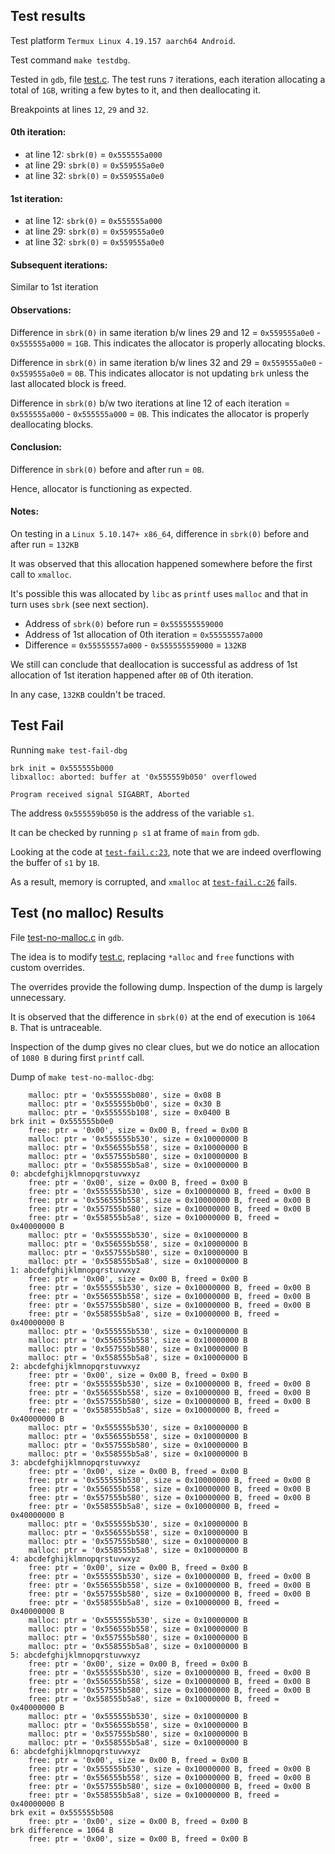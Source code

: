 ## Test results
Test platform `Termux Linux 4.19.157 aarch64 Android`.

Test command `make testdbg`.

Tested in `gdb`, file [test.c](test.c).
The test runs `7` iterations, each iteration allocating a total of `1GB`, writing a few bytes to it, and then deallocating it.

Breakpoints at lines `12`, `29` and `32`.

#### 0th iteration:
 - at line 12: `sbrk(0)` = `0x555555a000`
 - at line 29: `sbrk(0)` = `0x559555a0e0`
 - at line 32: `sbrk(0)` = `0x559555a0e0`

#### 1st iteration:
 - at line 12: `sbrk(0)` = `0x555555a000`
 - at line 29: `sbrk(0)` = `0x559555a0e0`
 - at line 32: `sbrk(0)` = `0x559555a0e0`

#### Subsequent iterations:
Similar to 1st iteration

#### Observations:

Difference in `sbrk(0)` in same iteration b/w lines 29 and 12 = `0x559555a0e0` - `0x555555a000` = `1GB`.
This indicates the allocator is properly allocating blocks.

Difference in `sbrk(0)` in same iteration b/w lines 32 and 29 = `0x559555a0e0` - `0x559555a0e0` = `0B`.
This indicates allocator is not updating `brk` unless the last allocated block is freed.

Difference in `sbrk(0)` b/w two iterations at line 12 of each iteration = `0x555555a000` - `0x555555a000` = `0B`.
This indicates the allocator is properly deallocating blocks.

#### Conclusion:
Difference in `sbrk(0)` before and after run = `0B`.

Hence, allocator is functioning as expected.

#### Notes:
On testing in a `Linux 5.10.147+ x86_64`, difference in `sbrk(0)` before and after run = `132KB`

It was observed that this allocation happened somewhere before the first call to `xmalloc`.

It's possible this was allocated by `libc` as `printf` uses `malloc` and that in turn uses `sbrk` (see next section).

- Address of `sbrk(0)` before run = `0x555555559000`
- Address of 1st allocation of 0th iteration = `0x55555557a000`
- Difference = `0x55555557a000` - `0x555555559000` = `132KB`

We still can conclude that deallocation is successful as address of 1st allocation of 1st iteration happened after `0B` of 0th iteration.

In any case, `132KB` couldn't be traced.

## Test Fail
Running `make test-fail-dbg`
```
brk init = 0x555555b000
libxalloc: aborted: buffer at '0x555559b050' overflowed

Program received signal SIGABRT, Aborted
```

The address `0x555559b050` is the address of the variable `s1`.

It can be checked by running `p s1` at frame of `main` from `gdb`.

Looking at the code at [`test-fail.c:23`](test-fail.c#L23), note that we are indeed overflowing the buffer of `s1` by `1B`.

As a result, memory is corrupted, and `xmalloc` at [`test-fail.c:26`](test-fail.c#L26) fails.

## Test (no malloc) Results
File [test-no-malloc.c](test-no-malloc.c) in `gdb`.

The idea is to modify [test.c](test.c), replacing `*alloc` and `free` functions with custom overrides.

The overrides provide the following dump.
Inspection of the dump is largely unnecessary.

It is observed that the difference in `sbrk(0)` at the end of execution is `1064 B`.
That is untraceable.

Inspection of the dump gives no clear clues, but we do notice an allocation of `1080 B` during first `printf` call.

Dump of `make test-no-malloc-dbg`:
```
    malloc: ptr = '0x555555b080', size = 0x08 B
    malloc: ptr = '0x555555b0b0', size = 0x30 B
    malloc: ptr = '0x555555b108', size = 0x0400 B
brk init = 0x555555b0e0
    free: ptr = '0x00', size = 0x00 B, freed = 0x00 B
    malloc: ptr = '0x555555b530', size = 0x10000000 B
    malloc: ptr = '0x556555b558', size = 0x10000000 B
    malloc: ptr = '0x557555b580', size = 0x10000000 B
    malloc: ptr = '0x558555b5a8', size = 0x10000000 B
0: abcdefghijklmnopqrstuvwxyz
    free: ptr = '0x00', size = 0x00 B, freed = 0x00 B
    free: ptr = '0x555555b530', size = 0x10000000 B, freed = 0x00 B
    free: ptr = '0x556555b558', size = 0x10000000 B, freed = 0x00 B
    free: ptr = '0x557555b580', size = 0x10000000 B, freed = 0x00 B
    free: ptr = '0x558555b5a8', size = 0x10000000 B, freed = 0x40000000 B
    malloc: ptr = '0x555555b530', size = 0x10000000 B
    malloc: ptr = '0x556555b558', size = 0x10000000 B
    malloc: ptr = '0x557555b580', size = 0x10000000 B
    malloc: ptr = '0x558555b5a8', size = 0x10000000 B
1: abcdefghijklmnopqrstuvwxyz
    free: ptr = '0x00', size = 0x00 B, freed = 0x00 B
    free: ptr = '0x555555b530', size = 0x10000000 B, freed = 0x00 B
    free: ptr = '0x556555b558', size = 0x10000000 B, freed = 0x00 B
    free: ptr = '0x557555b580', size = 0x10000000 B, freed = 0x00 B
    free: ptr = '0x558555b5a8', size = 0x10000000 B, freed = 0x40000000 B
    malloc: ptr = '0x555555b530', size = 0x10000000 B
    malloc: ptr = '0x556555b558', size = 0x10000000 B
    malloc: ptr = '0x557555b580', size = 0x10000000 B
    malloc: ptr = '0x558555b5a8', size = 0x10000000 B
2: abcdefghijklmnopqrstuvwxyz
    free: ptr = '0x00', size = 0x00 B, freed = 0x00 B
    free: ptr = '0x555555b530', size = 0x10000000 B, freed = 0x00 B
    free: ptr = '0x556555b558', size = 0x10000000 B, freed = 0x00 B
    free: ptr = '0x557555b580', size = 0x10000000 B, freed = 0x00 B
    free: ptr = '0x558555b5a8', size = 0x10000000 B, freed = 0x40000000 B
    malloc: ptr = '0x555555b530', size = 0x10000000 B
    malloc: ptr = '0x556555b558', size = 0x10000000 B
    malloc: ptr = '0x557555b580', size = 0x10000000 B
    malloc: ptr = '0x558555b5a8', size = 0x10000000 B
3: abcdefghijklmnopqrstuvwxyz
    free: ptr = '0x00', size = 0x00 B, freed = 0x00 B
    free: ptr = '0x555555b530', size = 0x10000000 B, freed = 0x00 B
    free: ptr = '0x556555b558', size = 0x10000000 B, freed = 0x00 B
    free: ptr = '0x557555b580', size = 0x10000000 B, freed = 0x00 B
    free: ptr = '0x558555b5a8', size = 0x10000000 B, freed = 0x40000000 B
    malloc: ptr = '0x555555b530', size = 0x10000000 B
    malloc: ptr = '0x556555b558', size = 0x10000000 B
    malloc: ptr = '0x557555b580', size = 0x10000000 B
    malloc: ptr = '0x558555b5a8', size = 0x10000000 B
4: abcdefghijklmnopqrstuvwxyz
    free: ptr = '0x00', size = 0x00 B, freed = 0x00 B
    free: ptr = '0x555555b530', size = 0x10000000 B, freed = 0x00 B
    free: ptr = '0x556555b558', size = 0x10000000 B, freed = 0x00 B
    free: ptr = '0x557555b580', size = 0x10000000 B, freed = 0x00 B
    free: ptr = '0x558555b5a8', size = 0x10000000 B, freed = 0x40000000 B
    malloc: ptr = '0x555555b530', size = 0x10000000 B
    malloc: ptr = '0x556555b558', size = 0x10000000 B
    malloc: ptr = '0x557555b580', size = 0x10000000 B
    malloc: ptr = '0x558555b5a8', size = 0x10000000 B
5: abcdefghijklmnopqrstuvwxyz
    free: ptr = '0x00', size = 0x00 B, freed = 0x00 B
    free: ptr = '0x555555b530', size = 0x10000000 B, freed = 0x00 B
    free: ptr = '0x556555b558', size = 0x10000000 B, freed = 0x00 B
    free: ptr = '0x557555b580', size = 0x10000000 B, freed = 0x00 B
    free: ptr = '0x558555b5a8', size = 0x10000000 B, freed = 0x40000000 B
    malloc: ptr = '0x555555b530', size = 0x10000000 B
    malloc: ptr = '0x556555b558', size = 0x10000000 B
    malloc: ptr = '0x557555b580', size = 0x10000000 B
    malloc: ptr = '0x558555b5a8', size = 0x10000000 B
6: abcdefghijklmnopqrstuvwxyz
    free: ptr = '0x00', size = 0x00 B, freed = 0x00 B
    free: ptr = '0x555555b530', size = 0x10000000 B, freed = 0x00 B
    free: ptr = '0x556555b558', size = 0x10000000 B, freed = 0x00 B
    free: ptr = '0x557555b580', size = 0x10000000 B, freed = 0x00 B
    free: ptr = '0x558555b5a8', size = 0x10000000 B, freed = 0x40000000 B
brk exit = 0x555555b508
    free: ptr = '0x00', size = 0x00 B, freed = 0x00 B
brk difference = 1064 B
    free: ptr = '0x00', size = 0x00 B, freed = 0x00 B
```
